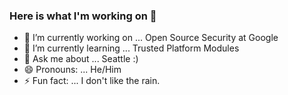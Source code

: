 ### Here is what I'm working on 👋

<!--
**matt-tsai/matt-tsai** is a ✨ _special_ ✨ repository because its `README.md` (this file) appears on your GitHub profile. -->

- 🔭 I’m currently working on ... Open Source Security at Google 
- 🌱 I’m currently learning ... Trusted Platform Modules
- 💬 Ask me about ... Seattle :) 
- 😄 Pronouns: ... He/Him
- ⚡ Fun fact: ... I don't like the rain.

